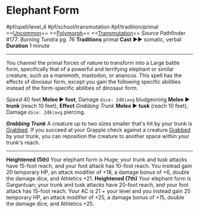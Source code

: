 # Elephant Form
#pf/spell/level_4 #pf/school/transmutation #pf/tradition/primal
==[Uncommon](../../../Traits/Uncommon.md)== ==[Polymorph](../../../Traits/Polymorph.md)== ==[Transmutation](../../../Traits/Transmutation.md)==
*Source* Pathfinder #177: Burning Tundra pg. 76
**Traditions** primal
**Cast** ►► somatic, verbal
**Duration** 1 minute

---
You channel the primal forces of nature to transform into a Large battle form, specifically that of a powerful and terrifying elephant or similar creature, such as a mammoth, mastodon, or anancus. This spell has the effects of dinosaur form, except you gain the following specific abilities instead of the form-specific abilities of dinosaur form.

*Speed* 40 feet
**Melee ► foot**, Damage `dice: 2d8|avg` bludgeoning
**Melee ► trunk** (reach 10 feet), **Effect** *Grabbing Trunk*
**Melee ► tusk** (reach 10 feet), Damage `dice: 2d6|avg` piercing.

***Grabbing Trunk*** A creature up to two sizes smaller that's hit by your trunk is [Grabbed](../../../Conditions/Grabbed.md). If you succeed at your Grapple check against a creature [Grabbed](../../../Conditions/Grabbed.md) by your trunk, you can reposition the creature to another space within your trunk's reach.

<hr>

**Heightened (5th)** Your elephant form is Huge; your trunk and tusk attacks have 15-foot reach, and your foot attack has 10-foot reach. You instead gain 20 temporary HP, an attack modifier of +18, a damage bonus of +6, double the damage dice, and Athletics +21.
**Heightened (7th)** Your elephant form is Gargantuan; your trunk and tusk attacks have 20-foot reach, and your foot attack has 15-foot reach. Your AC is 21 + your level and you instead gain 25 temporary HP, an attack modifier of +25, a damage bonus of +15, double the damage dice, and Athletics +25.